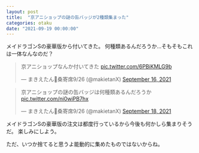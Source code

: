 ```yaml
---
layout: post
title:  "京アニショップの謎の缶バッジが2種類集まった"
categories: otaku
date: "2021-09-19 00:00:00"
---
```


メイドラゴンSの豪華版から付いてきた。
何種類あるんだろうか...そもそもこれは一体なんなのだ？

<blockquote class="twitter-tweet tw-align-center"><p lang="ja" dir="ltr">京アニショップなんか付いてきた <a href="https://t.co/6PBiKMLG9b">pic.twitter.com/6PBiKMLG9b</a></p>&mdash; まきえたん🥦桑寄席9/26 (@makietanX) <a href="https://twitter.com/makietanX/status/1438467257730879490?ref_src=twsrc%5Etfw">September 16, 2021</a></blockquote> <script async src="https://platform.twitter.com/widgets.js" charset="utf-8"></script>

<blockquote class="twitter-tweet tw-align-center"><p lang="ja" dir="ltr">京アニショップの謎の缶バッジは何種類あるんだろうか <a href="https://t.co/ni0wiPB7hx">pic.twitter.com/ni0wiPB7hx</a></p>&mdash; まきえたん🥦桑寄席9/26 (@makietanX) <a href="https://twitter.com/makietanX/status/1439169537782386699?ref_src=twsrc%5Etfw">September 18, 2021</a></blockquote> <script async src="https://platform.twitter.com/widgets.js" charset="utf-8"></script>

メイドラゴンSの豪華版の注文は都度行っているから今後も何かしら集まりそうだ。
楽しみにしよう。

ただ、いつか捨てると思うよ能動的に集めたものではないからね。


